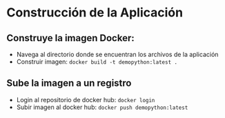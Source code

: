 # Construcción de la Aplicación

## Construye la imagen Docker:
   - Navega al directorio donde se encuentran los archivos de la aplicación
   - Construir imagen: `docker build -t demopython:latest .`

## Sube la imagen a un registro
   - Login al repositorio de docker hub: `docker login`
   - Subir imagen al docker hub: `docker push demopython:latest`
